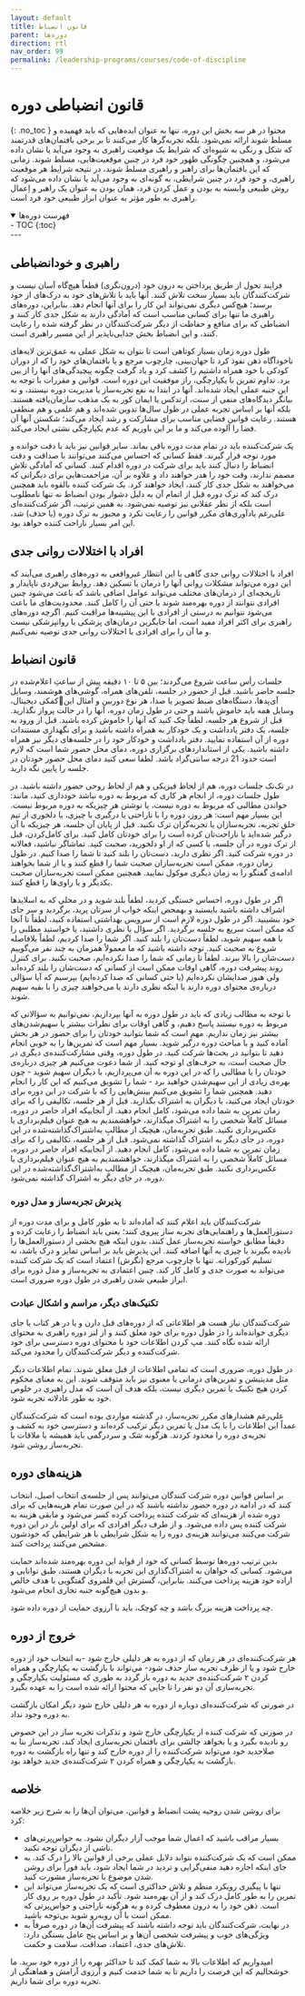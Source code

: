 ```yaml
---
layout: default
title: قانون انضباط
parent: دوره‌ها
direction: rtl
nav_order: 99
permalink: /leadership-programs/courses/code-of-discipline
---
```


# قانون انضباطی دوره
{: .no_toc }
محتوا در هر سه بخش این دوره، تنها به عنوان ایده‌هایی که باید فهمیده و مسلط شوند ارائه نمی‌شود. بلکه تجربه‌گرها کار می‌کنند تا بر برخی بافتمان‌های قدرتمند که شکل و رنگی به شیوه‌ای که شرایط یک موقعیت راهبری به وجود می‌آید یا نشان داده می‌شود، و همچنین چگونگی ظهور خود فرد در چنین موقعیت‌هایی، مسلط شوند. زمانی که این بافتمان‌ها برای راهبر و راهبری مسلط شوند، در نتیجه شرایط هر موقعیت راهبری، و خود فرد در چنین شرایطی، به گونه‌ای به وجود می‌آید یا نشان داده می‌شود که روش طبیعی وابسته به بودن و عمل کردن فرد، همان بودن به عنوان یک راهبر و اِعمال راهبری به طور مؤثر به عنوان ابراز طبیعی خود فرد است.

<details open markdown="block">
  <summary>فهرست دوره‌ها</summary>
  - TOC
  {:toc}
</details>
---

## راهبری و خودانضباطی
فرایند تحول از طریق پرداختن به درون خود (درون‌نگری) قطعاً هیچ‌گاه آسان نیست و شرکت‌کنندگان باید بسیار سخت تلاش کنند. آنها باید با تلاش‌های خود به درک‌های از خود برسند؛ هیچ‌کس دیگری نمی‌تواند این کار را برای آنها انجام دهد. بنابراین، دوره‌‌های راهبری ما تنها برای کسانی مناسب است که آمادگی دارند به شکل جدی کار کنند و انضباطی که برای منافع و حفاظت از دیگر شرکت‌کنندگان در نظر گرفته شده را رعایت کنند، و این انضباط بخش جدایی‌ناپذیر از این مسیر راهبری است.

طول دوره زمان بسیار کوتاهی است تا بتوان به شکل عملی به عمق‌ترین لایه‌های ناخودآگاه ذهن نفوذ کرد تا جهان‌بینی، چارچوب مرجع و یا بافتمان‌های خود را که از دوران کودکی با خود همراه داشتیم را کشف کرد و یاد گرفت چگونه پیچیدگی‌های آنها را از بین برد. تداوم تمرین با یکپارچگی، راز موفقیت این دوره است. قوانین و مقررات با توجه به این جنبه عملی ایجاد شده‌اند. آنها در ابتدا به نفع تجربه‌ساز یا مدیریت دوره نیستند، و نه بیانگر دیدگاه‌های منفی از سنت، ارتدکس یا ایمان کور به یک مذهب سازمان‌یافته هستند. بلکه آنها بر اساس تجربه عملی در طول سال‌ها تدوین شده‌اند و هم علمی و هم منطقی هستند. رعایت قوانین فضایی مناسب برای مشارکت و رشد ایجاد می‌کند؛ شکستن آنها آن فضا را آلوده می‌کند و ما بر این باوریم که عدم یکپارچگی نشتی ایجاد می‌کند.

یک شرکت‌کننده باید در تمام مدت دوره باقی بماند. سایر قوانین نیز باید با دقت خوانده و مورد توجه قرار گیرند. فقط کسانی که احساس می‌کنند می‌توانند با صداقت و دقت انضباط را دنبال کنند باید برای شرکت در دوره اقدام کنند. کسانی که آمادگی تلاش مصمم ندارند، وقت خود را هدر خواهند داد و علاوه بر آن، مزاحمت‌هایی برای دیگرانی که می‌خواهند به شکل جدی کار کنند، ایجاد خواهند کرد. یک شرکت کننده بالقوه باید همچنین درک کند که ترک دوره قبل از اتمام آن به دلیل دشوار بودن انضباط نه تنها نامطلوب است بلکه از نظر عقلانی نیز توصیه نمی‌شود. به همین ترتیب، اگر شرکت‌کننده‌ای علی‌رغم یادآوری‌های مکرر قوانین را رعایت نکرد و مجبور به ترک دوره (یا حذف) شد، این امر بسیار ناراحت کننده خواهد بود.

## افراد با اختلالات روانی جدی
افراد با اختلالات روانی جدی گاهی با این انتظار غیرواقعی به دوره‌های راهبری می‌آیند که این دوره می‌تواند مشکلات روانی آنها را درمان یا تسکین دهد. روابط بین‌فردی ناپایدار و تاریخچه‌ای از درمان‌های مختلف می‌تواند عوامل اضافی باشد که باعث می‌شود چنین افرادی نتوانند از دوره بهره‌مند شوند یا حتی آن را کامل کنند. محدودیت‌های ما باعث می‌شود نتوانیم به درستی از افرادی با این پیشینه‌ها مراقبت کنیم. اگرچه دوره‌های راهبری برای اکثر افراد مفید است، اما جایگزین درمان‌های پزشکی یا روانپزشکی نیست و ما آن را برای افرادی با اختلالات روانی جدی توصیه نمی‌کنیم.

## قانون انضباط



جلسات رأس ساعت شروع می‌گردند؛ بین ۵ تا ۱۰ دقیقه پیش از ساعتِ اعلام‌شده در جلسه حاضر باشید.
قبل از حضور در جلسه،‌ تلفن‌های همراه، گوشی‌های هوشمند، وسایل کمکی دیجیتال،آی‌پد‌ها، دستگاه‌های ضبط تصویر یا صدا، هر نوع دوربین و امثال این وسایل همه باید خاموش باشند و حتی در طول زمان دوره، آن­ها را در حالت پرواز نگذارید. قبل از شروع هر جلسه، لطفاً چک کنید که آن­ها را خاموش کرده باشید.
قبل از ورود به جلسه،‌ یک دفتر یادداشت و یک خودکار به همراه داشته باشید و برای نگهداری مستندات دوره از آن استفاده نمایید. دفتر یادداشت و خودکار خود را در جلسه‌های دیگر نیز همراه داشته باشید.
یکی از استانداردهای برگزاری دوره،‌ دمای محل حضور شما است که لازم است حدود 21 درجه سانتی‌گراد باشد. لطفا سعی کنید دمای محل حضور خودتان در جلسه را پایین نگه دارید.

در تک‌تک جلسات دوره، هم از لحاظ فیزیکی و هم از لحاظ روحی حضور داشته باشید. 
در طول جلسات دوره، از انجام هر کاری که مربوط به دوره نباشد خودداری کنید، مانند: خواندن مطالبی که مربوط به دوره نیست، یا نوشتن هر چیزی­که به دوره مربوط نیست.
این بسیار مهم است: هر روز، دوره را با ناراحتی یا درگیری با چیزی، یا دلخوری از تیم خلق تجربه، تجربه‌سازان یا تجربه‌گران ترک نکنید. قبل از پایان آن جلسه، هر چیزی­که با آن درگیر شده‌اید یا ناراحت‌تان کرده است را برای خودتان کامل کنید. برای کامل‌کردن، قبل از ترک دوره در آن جلسه، با کسی که از او دلخورید، صحبت کنید.
تماشاگر نباشید، فعالانه در دوره شرکت کنید.
اگر نظری دارید، دست‌تان را بلند کنید تا شما را صدا کنیم.
در طول زمان دوره، ممکن است تجربه‌سازان صحبت شما را قطع کنند و یا از شما بخواهند ادامه‌ی گفتگو را به زمان دیگری موکول نمایید. هم­چنین ممکن است تجربه‌سازان صحبت یکدیگر و یا راوی‌ها را قطع کنند.

اگر در طول دوره، احساس خستگی کردید، لطفاً بلند شوید  و در محلی که  به اسلایدها اشراف داشته باشید بایستید و به­محض این­که خواب از سرتان پرید، برگردید و سر جای خود بنشینید.
اگر در طول دوره لازم است از سرویس بهداشتی استفاده کنید، لطفاً تا آن­جا که ممکن است سریع به جلسه برگردید.
اگر سؤال یا نظری داشتید، یا خواستید مطلبی را با همه سهیم شوید، لطفاً دست‌تان را بلند کنید. اگر شما را صدا کردیم، لطفاً بلافاصله شروع به صحبت کنید. توجه داشته باشید که ما معمولاً همزمان به چند نفر می‌گوییم دست‌شان را بالا ببرند. لطفاً تا زمانی که شما را صدا نکرده‌ایم، صحبت نکنید.
برای کنترل روند پیشرفت دوره، گاهی اوقات ممکن است از کسانی که دست‌شان را بلند کرده‌اند ولی هنوز صدایشان نکرده‌ایم (یا حتی کسانی که صدا کرده‌ایم) بپرسیم که آیا سؤالی درباره‌ی محتوای دوره دارند یا این­که نظری دارند یا می‌خواهند چیزی را با بقیه سهیم شوند.

با توجه به مطالب زیادی که باید در طول دوره به آن­ها بپردازیم، نمی‌توانیم به سؤالاتی که مربوط به دوره نیستند پاسخ دهیم، و گاهی اوقات برای نظرات بیشتر یا سهیم‌شدن‌های بیشتر نیز زمان نداریم.
مهم است که شما بتوانید خودتان را برای حضور در هر بخش آماده کنید و با مباحث دوره درگیر شوید. بسیار مهم است که تمرین‌ها را به خوبی انجام دهید تا بتوانید در بحث‌ها شرکت کنید.
در طول دوره، وقتی مشارکت‌کننده‌ی دیگری در حال صحبت است، به حرف‌های او توجه کنید.
از شما دعوت می‌کنیم هر چیزی درباره‌ی خودتان را یا مطالبی را که در این دوره به آن می‌پردازیم، با دیگران سهیم شوید - چون بهره‌ی زیادی از این سهیم‌شدن خواهید برد - شما را تشویق می‌کنیم که این کار را انجام دهید.
هم­چنین شما را تشویق می‌کنیم بینش‌هایی را که با شرکت در این دوره برای خودتان ایجاد می‌کنید، با دیگران به اشتراک بگذارید.
قبل از هر جلسه، تکالیفی را که برای زمان تمرین به شما داده می‌شود، کامل انجام دهید.
از آن­جایی‏که افراد حاضر در دوره، مسائل کاملاً شخصی را به اشتراک می‏گذارند، خواهشمندیم به هیچ عنوان فیلم‌برداری یا عکس‌برداری نکنید. طبق تجربه‌مان، هیچ­یک از مطالبِ به‌‌اشتراک‌‌گذاشته‌شده در این دوره، در جای دیگر به اشتراک گذاشته نمی‌شود.
قبل از هر جلسه، تکالیفی را که برای زمان تمرین به شما داده می‌شود، کامل انجام دهید. 
از آن­جایی‏که افراد حاضر در دوره، مسائل کاملاً شخصی را به اشتراک می‏گذارند، خواهشمندیم به هیچ عنوان فیلم‌برداری یا عکس‌برداری نکنید.
طبق تجربه‌مان، هیچ­یک از مطالبِ به‌‌اشتراک‌‌گذاشته‌شده در این دوره، در جای دیگر به اشتراک گذاشته نمی‌شود.



### پذیرش تجربه‌ساز و مدل دوره
شرکت‌کنندگان باید اعلام کنند که آماده‌اند تا به طور کامل و برای مدت دوره از دستورالعمل‌ها و راهنمایی‌های تجربه ساز پیروی کنند؛ یعنی باید انضباط را رعایت کرده و دقیقاً مطابق خواسته تجربه‌ساز عمل کنند، بدون اینکه هیچ بخشی از دستورالعمل‌ها را نادیده بگیرند یا چیزی به آنها اضافه کنند. این پذیرش باید بر اساس تمایز و درک باشد، نه تسلیم کورکورانه. تنها با چارچوب مرجع (نگرش) اعتماد است که یک شرکت کننده می‌تواند به صورت جدی و کامل کار کند. چنین اعتمادی به تجربه‌ساز و مدل دوره برای ابراز طبیعی شدن راهبری در طول دوره ضروری است.

### تکنیک‌های دیگر، مراسم و اشکال عبادت
شرکت‌کنندگان نیاز هست هر اطلاعاتی که از دوره‌های قبل دارن و یا در هر کتاب یا جای دیگری خوانده‌اند را در طول دوره برای خود معلق کنند و از لنز دوره راهبری به محتوای ارائه شده نگاه کنند. مپ کردن اطلاعات خود با محتوای دوره دسترسی برای خود شرکت‌کننده و دیگر شرکت‌کنندگان را محدود می‌کند.

در طول دوره، ضروری است که تمامی اطلاعات از قبل معلق شوند. تمام اطلاعات دیگر مثل مدیتیشن و تمرین‌های درمانی یا معنوی نیز باید متوقف شوند. این به معنای محکوم کردن هیچ تکنیک یا تمرین دیگری نیست، بلکه هدف آن است که مدل راهبری در خلوص خود به طور عادلانه تجربه شود.

علی‌رغم هشدارهای مکرر تجربه‌ساز، در گذشته مواردی بوده است که شرکت‌کنندگان عمداً این اطلاعات را با یک مدل یا تمرین دیگر ترکیب کرده‌اند و دسترسی خود به کشف و تجربه‌ی دوره را محدود کردند. هرگونه شک و سردرگمی باید همیشه با ملاقات با تجربه‌ساز روشن شود.

## هزینه‌های دوره
بر اساس قوانین دوره شرکت کنندگان می‌توانند پس از جلسه‌ی انتخاب اصیل، انتخاب کنند که در ادامه در دوره حضور نداشته باشند که در این صورت تمام هزینه‌هایی که برای دوره شده از هزینه‌ای که شرکت کننده پرداخت کرده کسر می‌شود و مابقی هزینه به شرکت کننده پس داده می‌شود. و از طرف دیگر افرادی که برای اولین بار در این دوره شرکت می‌کنند می‌توانند هزینه‌ی دوره را به شکل شرایطی با هر شرایطی که خودشون مشخص می‌کنند پرداخت کنند.

بدین ترتیب دوره‌ها توسط کسانی که خود از فواید این دوره بهره‌مند شده‌اند حمایت می‌شود. کسانی که خواهان به اشتراک‌گذاری این تجربه با دیگران هستند، طبق توانایی و اراده خود هزینه پرداخت می‌کنند. بنابراین، گسترش این قلمروی گفتگویی با هدف خالص و بدون هیچ‌گونه جنبه تجاری انجام می‌شود.

چه پرداخت هزینه بزرگ باشد و چه کوچک، باید با آرزوی حمایت از دوره داده شود.

## خروج از دوره
هر شرکت‌کننده‌ای در هر زمان که از دوره به هر دلیلی خارج شود -به انتخاب خود از دوره خارج شود و یا از طرف تجربه ساز حذف شود- می‌تواند با بازگشت به یکپارچگی و همراه کردن ۲ شرکت‌کننده‌ی جدید به دوره باز گردد به طوری که مسئولیت یکپارچگی و تجربه‌سازی آن دو نفر را تا جایی که محتوا ارائه شده است را به عهده بگیرد.

در صورتی که شرکت‌کننده‌ای دوباره از دوره به هر دلیلی خارج شود دیگر امکان بازگشت به دوره وجود نداد.

در صورتی که شرکت کننده از یکپارچگی خارج شود و تذکرات تجربه ساز در این خصوص رو نادیده بگیرد و یا بخواهد چالشی برای بافتمان تجربه‌سازی ایجاد کند، تجربه‌ساز بنا به صلاحدید خود می‌تواند شرکت‌کننده را از دوره خارج کند و تنها راه بازگشت به دوره بازگشت به یکپارچگی و همراه کردن ۲ شرکت‌کننده‌ی جدید خواهد بود.

## خلاصه
برای روشن شدن روحیه پشت انضباط و قوانین، می‌توان آن‌ها را به شرح زیر خلاصه کرد:

- بسیار مراقب باشید که اعمال شما موجب آزار دیگران نشود. به حواس‌پرتی‌های ناشی از دیگران توجه نکنید.
- ممکن است که یک شرکت‌کننده نتواند دلایل عملی برخی از قوانین بالا را درک کند. به جای اینکه اجازه دهید منفی‌گرایی و تردید در شما ایجاد شود، باید فوراً برای روشن شدن موضوع با تجربه‌ساز مشورت کنید.
- تنها با پیگیری رویکرد منظم و تلاش حداکثری است که یک تجربه‌ساز می‌تواند این تمرین را به طور کامل درک کند و از آن بهره‌مند شود. تأکید در طول دوره بر روی کار است. ذهن خود را به درون معطوف کرده و به هرگونه ناراحتی و حواس‌پرتی که ممکن است با آن روبه‌رو شوید بی‌توجه باشید.
- در نهایت، شرکت‌کنندگان باید توجه داشته باشند که پیشرفت آن‌ها در دوره صرفاً به ویژگی‌های خوب و پیشرفت شخصی آن‌ها و بر اساس پنج عامل بستگی دارد: تلاش‌های جدی، اعتماد، صداقت، سلامت و حکمت.

امیدواریم که اطلاعات بالا به شما کمک کند تا حداکثر بهره را از دوره خود ببرید. ما خوشحالیم که این فرصت را داریم تا به شما خدمت کنیم و آرزوی آرامش و هماهنگی از تجربه دوره برای شما داریم.
